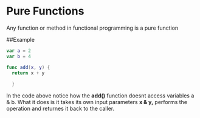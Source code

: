 # Pure Functions

Any function or method in functional programming is a pure function

##Example

``` swift
var a = 2
var b = 4

func add(x, y) {
  return x + y
  
  }
```

In the code above notice how the **add()** function doesnt access variables a & b. What it does is it takes its own input parameters **x & y,** performs the operation and returnes it back to the caller. 
